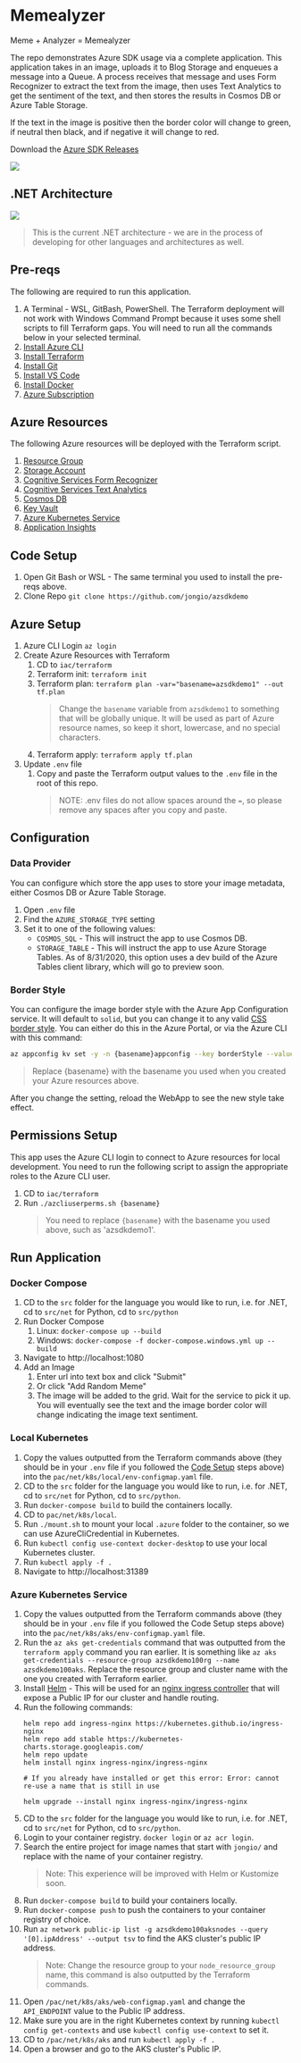 # Memealyzer

Meme + Analyzer = Memealyzer

The repo demonstrates Azure SDK usage via a complete application.  This application takes in an image, uploads it to Blog Storage and enqueues a message into a Queue.  A process receives that message and uses Form Recognizer to extract the text from the image, then uses Text Analytics to get the sentiment of the text, and then stores the results in Cosmos DB or Azure Table Storage.

If the text in the image is positive then the border color will change to green, if neutral then black, and if negative it will change to red.

Download the [Azure SDK Releases](https://aka.ms/azsdk)

![](assets/hero.png)

## .NET Architecture
![](assets/arch.png)

> This is the current .NET architecture - we are in the process of developing for other languages and architectures as well.

## Pre-reqs

The following are required to run this application.

1. A Terminal - WSL, GitBash, PowerShell. The Terraform deployment will not work with Windows Command Prompt because it uses some shell scripts to fill Terraform gaps. You will need to run all the commands below in your selected terminal.
1. [Install Azure CLI](https://aka.ms/azcliget)
1. [Install Terraform](https://terraform.io)
1. [Install Git](https://git-scm.com/downloads) 
1. [Install VS Code](https://code.visualstudio.com/)
1. [Install Docker](https://docs.docker.com/get-docker/)
1. [Azure Subscription](https://azure.microsoft.com/free/)

## Azure Resources

The following Azure resources will be deployed with the Terraform script.

1. [Resource Group](https://docs.microsoft.com/azure/azure-resource-manager/management/overview#resource-groups)
1. [Storage Account](https://docs.microsoft.com/azure/storage/common/storage-introduction)
1. [Cognitive Services Form Recognizer](https://docs.microsoft.com/azure/cognitive-services/form-recognizer/overview)
1. [Cognitive Services Text Analytics](https://azure.microsoft.com/services/cognitive-services/text-analytics/)
1. [Cosmos DB](https://docs.microsoft.com/azure/cosmos-db/introduction)
1. [Key Vault](https://azure.microsoft.com/services/key-vault/)
1. [Azure Kubernetes Service](https://docs.microsoft.com/azure/aks/)
1. [Application Insights](https://docs.microsoft.com/azure/azure-monitor/app/app-insights-overview)

## Code Setup

1. Open Git Bash or WSL - The same terminal you used to install the pre-reqs above.
1. Clone Repo
   `git clone https://github.com/jongio/azsdkdemo`

## Azure Setup

1. Azure CLI Login
   `az login`
1. Create Azure Resources with Terraform
   1. CD to `iac/terraform`
   1. Terraform init: `terraform init`
   1. Terraform plan: `terraform plan -var="basename=azsdkdemo1" --out tf.plan`
      > Change the `basename` variable from `azsdkdemo1` to something that will be globally unique.  It will be used as part of Azure resource names, so keep it short, lowercase, and no special characters.
   1. Terraform apply: `terraform apply tf.plan`
1. Update `.env` file
   1. Copy and paste the Terraform output values to the `.env` file in the root of this repo.
      > NOTE: .env files do not allow spaces around the `=`, so please remove any spaces after you copy and paste.

## Configuration

### Data Provider

You can configure which store the app uses to store your image metadata, either Cosmos DB or Azure Table Storage.

1. Open `.env` file
1. Find the `AZURE_STORAGE_TYPE` setting
1. Set it to one of the following values:
   - `COSMOS_SQL` - This will instruct the app to use Cosmos DB.
   - `STORAGE_TABLE` - This will instruct the app to use Azure Storage Tables.  As of 8/31/2020, this option uses a dev build of the Azure Tables client library, which will go to preview soon.

### Border Style

You can configure the image border style with the Azure App Configuration service.  It will default to `solid`, but you can change it to any valid [CSS border style](https://www.w3schools.com/css/css_border.asp).  You can either do this in the Azure Portal, or via the Azure CLI with this command:

```bash
az appconfig kv set -y -n {basename}appconfig --key borderStyle --value dashed
```

> Replace {basename} with the basename you used when you created your Azure resources above.

After you change the setting, reload the WebApp to see the new style take effect.

## Permissions Setup
This app uses the Azure CLI login to connect to Azure resources for local development. You need to run the following script to assign the appropriate roles to the Azure CLI user.

1. CD to `iac/terraform`
1. Run `./azcliuserperms.sh {basename}`
   > You need to replace `{basename}` with the basename you used above, such as 'azsdkdemo1'.


## Run Application

### Docker Compose
1. CD to the `src` folder for the language you would like to run, i.e. for .NET, cd to `src/net` for Python, cd to `src/python`
1. Run Docker Compose
   1. Linux: `docker-compose up --build`
   1. Windows: `docker-compose -f docker-compose.windows.yml up --build`
1. Navigate to http://localhost:1080
1. Add an Image
   1. Enter url into text box and click "Submit"
   1. Or click "Add Random Meme"
   1. The image will be added to the grid. Wait for the service to pick it up. You will eventually see the text and the image border color will change indicating the image text sentiment.

### Local Kubernetes
1. Copy the values outputted from the Terraform commands above (they should be in your `.env` file if you followed the [Code Setup](#Code-Setup) steps above) into the `pac/net/k8s/local/env-configmap.yaml` file.
1. CD to the `src` folder for the language you would like to run, i.e. for .NET, cd to `src/net` for Python, cd to `src/python`.
1. Run `docker-compose build` to build the containers locally.
1. CD to `pac/net/k8s/local`.
1. Run `./mount.sh` to mount your local `.azure` folder to the container, so we can use AzureCliCredential in Kubernetes.
1. Run `kubectl config use-context docker-desktop` to use your local Kubernetes cluster.
1. Run `kubectl apply -f .`
1. Navigate to http://localhost:31389

### Azure Kubernetes Service

1. Copy the values outputted from the Terraform commands above (they should be in your `.env` file if you followed the Code Setup steps above) into the `pac/net/k8s/aks/env-configmap.yaml` file.
1. Run the `az aks get-credentials` command that was outputted from the `terraform apply` command you ran earlier. It is something like `az aks get-credentials --resource-group azsdkdemo100rg --name azsdkdemo100aks`. Replace the resource group and cluster name with the one you created with Terraform earlier.
1. Install [Helm](https://helm.sh/) - This will be used for an [nginx ingress controller](https://github.com/kubernetes/ingress-nginx/tree/master/charts/ingress-nginx) that will expose a Public IP for our cluster and handle routing.
1. Run the following commands:
   ```
   helm repo add ingress-nginx https://kubernetes.github.io/ingress-nginx
   helm repo add stable https://kubernetes-charts.storage.googleapis.com/
   helm repo update
   helm install nginx ingress-nginx/ingress-nginx

   # If you already have installed or get this error: Error: cannot re-use a name that is still in use

   helm upgrade --install nginx ingress-nginx/ingress-nginx
   ```
1. CD to the `src` folder for the language you would like to run, i.e. for .NET, cd to `src/net` for Python, cd to `src/python`.
1. Login to your container registry. `docker login` or `az acr login`.
1. Search the entire project for image names that start with `jongio/` and replace with the name of your container registry.
   > Note: This experience will be improved with Helm or Kustomize soon.
1. Run `docker-compose build` to build your containers locally.
1. Run `docker-compose push` to push the containers to your container registry of choice. 
1. Run `az network public-ip list -g azsdkdemo100aksnodes --query '[0].ipAddress' --output tsv` to find the AKS cluster's public IP address.
   > Note: Change the resource group to your `node_resource_group` name, this command is also outputted by the Terraform commands.
1. Open `/pac/net/k8s/aks/web-configmap.yaml` and change the `API_ENDPOINT` value to the Public IP address.
1. Make sure you are in the right Kubernetes context by running `kubectl config get-contexts` and use `kubectl config use-context` to set it.
1. CD to `/pac/net/k8s/aks` and run `kubectl apply -f .`
1. Open a browser and go to the AKS cluster's Public IP.

